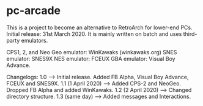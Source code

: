 # pc-arcade
This is a project to become an alternative to RetroArch for lower-end PCs. Initial release: 31st March 2020.
It is mainly written on batch and uses third-party emulators.

CPS1, 2, and Neo Geo emulator: WinKawaks (winkawaks.org)
SNES emulator: SNES9X
NES emulator: FCEUX
GBA emulator: Visual Boy Advance.

Changelogs:
1.0 --> Initial release. Added FB Alpha, Visual Boy Advance, FCEUX and SNES9X.
1.1 (1 April 2020) --> Added CPS-2 and NeoGeo. Dropped FB Alpha and added WinKawaks.
1.2 (2 April 2020) --> Changed directory structure.
1.3 (same day) --> Added messages and Interactions.
